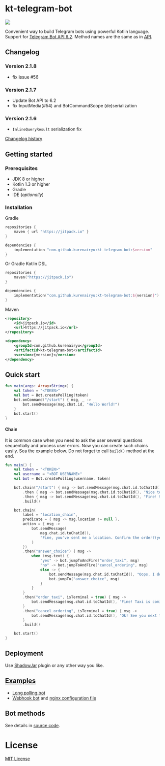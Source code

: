 # kt-telegram-bot

[![](https://jitpack.io/v/KurenaiRyu/kt-telegram-bot.svg)](https://jitpack.io/#KurenaiRyu/kt-telegram-bot)

Convenient way to build Telegram bots using powerful Kotlin language.
Support for [Telegram Bot API 6.2](https://core.telegram.org/bots/api).
Method names are the same as in [API](https://core.telegram.org/bots/api#available-methods).

## Changelog

### Version 2.1.8
- fix issue #56

### Version 2.1.7
- Update Bot API to 6.2
- fix InputMedia(#54) and BotCommandScope (de)serialization

### Version 2.1.6
- `InlineQueryResult` serialization fix

[Changelog history](./CHANGELOG.md)

## Getting started

### Prerequisites
- JDK 8 or higher
- Kotlin 1.3 or higher
- Gradle
- IDE (*optionally*)

### Installation

Gradle

```groovy
repositories {
    maven { url "https://jitpack.io" }
}

dependencies {
    implementation "com.github.kurenairyu:kt-telegram-bot:$version"
}
```

Or Gradle Kotlin DSL

```kotlin
repositories {
    maven("https://jitpack.io")
}

dependencies {
    implementation("com.github.kurenairyu:kt-telegram-bot:${version}")
}
```

Maven
```xml
<repository>
    <id>jitpack.io</id>
    <url>https://jitpack.io</url>
</repository>

<dependency>
    <groupId>com.github.kurenairyu</groupId>
    <artifactId>kt-telegram-bot</artifactId>
    <version>{version}</version>
</dependency>
```

## Quick start

```kotlin
fun main(args: Array<String>) {
    val token = "<TOKEN>"
    val bot = Bot.createPolling(token)
    bot.onCommand("/start") { msg, _ ->
        bot.sendMessage(msg.chat.id, "Hello World!")
    }
    bot.start()
}
```

#### Chain
It is common case when you need to ask the user several questions sequentially and process user errors. Now you can
create such chains easily. Sea the example below. Do not forget to call `build()` method at the end.

```kotlin
fun main() {
    val token = "<TOKEN>"
    val username = "<BOT USERNAME>"
    val bot = Bot.createPolling(username, token)

    bot.chain("/start") { msg -> bot.sendMessage(msg.chat.id.toChatId(), "Hi! What is your name?") }
        .then { msg -> bot.sendMessage(msg.chat.id.toChatId(), "Nice to meet you, ${msg.text}! Send something to me") }
        .then { msg -> bot.sendMessage(msg.chat.id.toChatId(), "Fine! See you soon") }
        .build()

    bot.chain(
        label = "location_chain",
        predicate = { msg -> msg.location != null },
        action = { msg ->
            bot.sendMessage(
                msg.chat.id.toChatId(),
                "Fine, you've sent me a location. Confirm the order?(yes|no)"
            )
        })
        .then("answer_choice") { msg ->
            when (msg.text) {
                "yes" -> bot.jumpToAndFire("order_taxi", msg)
                "no" -> bot.jumpToAndFire("cancel_ordering", msg)
                else -> {
                    bot.sendMessage(msg.chat.id.toChatId(), "Oops, I don't understand you. Just answer yes or no?")
                    bot.jumpTo("answer_choice", msg)
                }
            }
        }
        .then("order_taxi", isTerminal = true) { msg ->
            bot.sendMessage(msg.chat.id.toChatId(), "Fine! Taxi is coming")
        }
        .then("cancel_ordering", isTerminal = true) { msg ->
            bot.sendMessage(msg.chat.id.toChatId(), "Ok! See you next time")
        }
        .build()

    bot.start()
}
```

## Deployment
Use [ShadowJar](https://github.com/johnrengelman/shadow) plugin or any other way you like.

## [Examples](/examples/src/main/kotlin)
- [Long polling bot](/examples/src/main/kotlin/LongPollingExample.kt)
- [Webhook bot](/examples/src/main/kotlin/WebhookExample.kt)
  and [nginx configuration file](/examples/bot.conf)

## Bot methods
See details in [source code](/library/src/main/kotlin/com/elbekd/bot/Bot.kt).

# License
[MIT License](./LICENSE.md)
